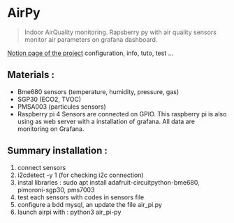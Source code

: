 # AirPy 

> Indoor AirQuality monitoring. 
> Rapsberry py with air quality sensors monitor air parameters on grafana dashboard.

[Notion page of the project](https://cedriccoursonopensourceoceanography.notion.site/Air-Quality-c03885076f014ac9bdb52816a1032c2e)  configuration, info, tuto, test ...

## Materials :
* Bme680 sensors (temperature, humidity, pressure, gas)
* SGP30 (ECO2, TVOC)
* PMSA003 (particules sensors)
* Raspberry pi 4
Sensors are connected on GPIO. 
This raspberry pi is also using as web server with a installation of grafana. All data are monitoring on Grafana.


## Summary installation :
1. connect sensors 
2. i2cdetect -y 1 (for checking i2c connection)
3. instal libraries : sudo apt install adafruit-circuitpython-bme680, pimoroni-sgp30, pms7003
4. test each sensors with codes in sensors file
5. configure a bdd mysql, an update the file air_pi.py
6. launch airpi with : python3 air_pi-py 
